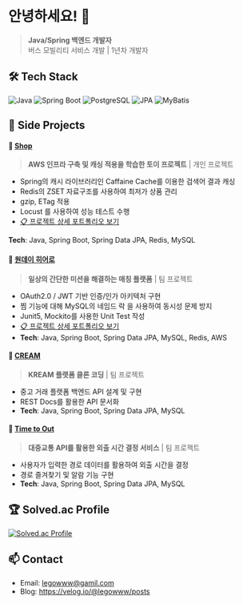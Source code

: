 # 안녕하세요! 👋

> **Java/Spring 백엔드 개발자**  
> 버스 모빌리티 서비스 개발 | 1년차 개발자

## 🛠 Tech Stack
![Java](https://img.shields.io/badge/Java-ED8B00?style=flat-square&logo=java&logoColor=white)
![Spring Boot](https://img.shields.io/badge/Spring_Boot-6DB33F?style=flat-square&logo=spring-boot&logoColor=white)
![PostgreSQL](https://img.shields.io/badge/PostgreSQL-316192?style=flat-square&logo=postgresql&logoColor=white)
![JPA](https://img.shields.io/badge/JPA-6DB33F?style=flat-square&logo=spring&logoColor=white)
![MyBatis](https://img.shields.io/badge/MyBatis-000000?style=flat-square&logo=mybatis&logoColor=white)

## 🚀 Side Projects
#### 🛒 [Shop](https://github.com/legowww/shop)
> **AWS 인프라 구축 및 캐싱 적용을 학습한 토이 프로젝트** | 개인 프로젝트

- Spring의 캐시 라이브러리인 Caffaine Cache를 이용한 검색어 결과 캐싱
- Redis의 ZSET 자료구조를 사용하여 최저가 상품 관리
- gzip, ETag 적용
- Locust 를 사용하여 성능 테스트 수행
- [📋 프로젝트 상세 포트폴리오 보기](https://steadfast-perch-679.notion.site/shop-5483b3af48684f96ac12f92735625e12)
  
**Tech**: Java, Spring Boot, Spring Data JPA, Redis, MySQL


#### 🦸 [원데이 히어로](https://github.com/prgrms-web-devcourse/Team-6Heroes-OneDayHero-BE)
> **일상의 간단한 미션을 해결하는 매칭 플랫폼** | 팀 프로젝트
- OAuth2.0 / JWT 기반 인증/인가 아키텍처 구현
- 찜 기능에 대해 MySQL의 네임드 락 을 사용하여 동시성 문제 방지  
- Junit5, Mockito를 사용한 Unit Test 작성
- [📋 프로젝트 상세 포트폴리오 보기](https://docs.google.com/document/d/1upfFfPqtboss3EK-zMaIpkHS-UwYMQybiTRsoRoM-1I/edit?usp=sharing)
- **Tech**: Java, Spring Boot, Spring Data JPA, MySQL, Redis, AWS 

#### 👟 [CREAM](https://github.com/prgrms-be-devcourse/BE-04-CREAM)
> **KREAM 플랫폼 클론 코딩** | 팀 프로젝트
- 중고 거래 플랫폼 백엔드 API 설계 및 구현
- REST Docs를 활용한 API 문서화
- **Tech**: Java, Spring Boot, Spring Data JPA, MySQL


#### 🚌 [Time to Out](https://github.com/legowww/time-to-out)
> **대중교통 API를 활용한 외출 시간 결정 서비스** | 팀 프로젝트
- 사용자가 입력한 경로 데이터를 활용하여 외출 시간을 결정
- 경로 즐겨찾기 및 알람 기능 구현
- **Tech**: Java, Spring Boot, Spring Data JPA, MySQL



## 🏆 Solved.ac Profile
[![Solved.ac Profile](http://mazassumnida.wtf/api/v2/generate_badge?boj=legowww)](https://solved.ac/legowww/)

## 📫 Contact
- Email: legowww@gamil.com
- Blog: https://velog.io/@legowww/posts
